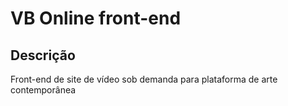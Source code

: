 # VB Online front-end

## Descrição
Front-end de site de vídeo sob demanda para plataforma de arte contemporânea
